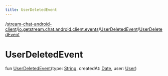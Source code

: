 ```yaml
---
title: UserDeletedEvent
---
```

/[stream-chat-android-client](../../index.md)/[io.getstream.chat.android.client.events](../index.md)/[UserDeletedEvent](index.md)/[UserDeletedEvent](UserDeletedEvent.md)  
  
  
  
# UserDeletedEvent  
fun [UserDeletedEvent](UserDeletedEvent.md)(type: [String](https://kotlinlang.org/api/latest/jvm/stdlib/kotlin/-string/index.html), createdAt: [Date](https://developer.android.com/reference/kotlin/java/util/Date.html), user: [User](../../io.getstream.chat.android.client.models/User/index.md))
